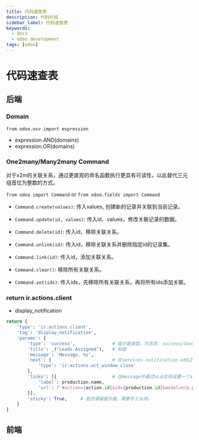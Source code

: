 ```yaml
---
title: 代码速查表
description: 代码片段
sidebar_label: 代码速查表
keywords:
  - docs
  - odoo development
tags: [odoo]
---
```

# 代码速查表<!-- {docsify-ignore-all} -->

## 后端

### Domain

`from odoo.osv import expression`

- expression.AND(domains)
- expression.OR(domains)

### One2many/Many2many Command

对于x2m的关联关系，通过更直观的命名函数执行更具有可读性，以此替代三元组首位为整数的方式。

`from odoo import Command` or `from odoo.fields import Command`

- `Command.create(values)`: 传入values, 创建新的记录并关联到当前记录。

- `Command.update(id, values)`: 传入id、values，修改关联记录的数据。

- `Command.delete(id)`: 传入id，移除关联关系。

- `Command.unlink(id)`: 传入id，移除关联关系并删除指定id的记录集。

- `Command.link(id)`: 传入id，添加关联关系。

- `Command.clear()`: 移除所有关联关系。

- `Command.set(ids)`: 传入ids，先移除所有关联关系，再将所有ids添加关联。

### return ir.actions.client

- display_notification

```python
return {
    'type': 'ir.actions.client',
    'tag': 'display_notification',
    'params': {
        'type': 'success',				# 提示窗类型，可选项: success/danger/warning/info/...
        'title': _("Leads Assigned"),	# 标题
        'message': 'Message, %s',
        'next': {						# 在services.notification.add之后返回next的action
            'type': 'ir.actions.act_window_close'
        },
        'links': [{						# 在message中通过%s占位符设置一个a标签
            'label': production.name,
            'url': f'#action={action.id}&id={production.id}&model=mrp.production'
        }],
        'sticky': True,		# 是否滞留提示窗，需要手工关闭。
    }
}
```



## 前端

